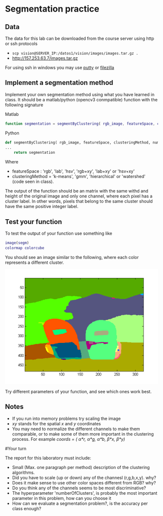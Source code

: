 # Segmentation practice

## Data


The data for this lab can be downloaded from the course server using http or ssh protocols

- `scp vision@SERVER_IP:/datos1/vision/images/images.tar.gz .`
- http://157.253.63.7/images.tar.gz

For using ssh in windows you may use [putty](http://www.chiark.greenend.org.uk/~sgtatham/putty/download.html) 
or [filezilla](http://portableapps.com/apps/internet/filezilla_portable)  


## Implement a segmentation method

Implement your own segmentation method using what you have learned in class. It should be a matlab/python (opencv3 conmpatible) function with the following signature

Matlab
```matlab
function segmentation = segmentByClustering( rgb_image, featureSpace, clusteringMethod, numberOfClusters)
```

Python
```python
def segmentByClustering( rgb_image, featureSpace, clusteringMethod, numberOfClusters):
...
    return segmentation
```
Where

- featureSpace : 'rgb', 'lab', 'hsv', 'rgb+xy', 'lab+xy' or 'hsv+xy'
- clusteringMethod = 'k-means', 'gmm', 'hierarchical' or 'watershed' (code seen in class).

The output of the function should be an  matrix with the same withd and  height of the original image and only one channel, where each pixel has a cluster label. In other words, pixels that belong to the same cluster should have the same positive integer label.

## Test your function

To test the output of your function use something like

```matlab
image(segm)
colormap colorcube
```

You should see an image similar to the following, where each color represents a different cluster.

![Example of segmentation](segmented.png)

Try different parameters of your function, and see which ones work best. 

## Notes

- If you run into memory problems try scaling the image
- *xy* stands for the spatial _x_ and _y_ coordinates
- You may need to normalize the different channels to make them comparable, or to make some of them more important in the clustering process. For example _coords = ( α\*r, α\*g, α\*b, β\*x, β\*y)_

#Your turn

The report for this laboratory must include:

-   Small (Max. one paragraph per method) description of the clustering algorithms.
-   Did  you have to scale (up or down) any of the channesl (r,g,b,x,y). why?
-   Does it make sense to use other color spaces different from RGB?  why?
-   Do you think any of the channels seems to be most discriminative?
-   The hyperparameter 'numberOfClusters', is probably the most important parameter in this problem, how can you choose it
-   How can we evaluate a segmentation problem?, is the accuracy per class enough?


